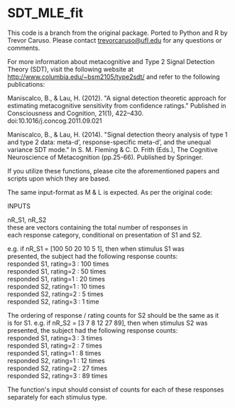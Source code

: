 # SDT_MLE_fit

This code is a branch from the original package. Ported to Python and R by Trevor Caruso. Please contact trevorcaruso@ufl.edu for any questions or comments.

For more information about metacognitive and Type 2 Signal Detection Theory (SDT), visit the following website at http://www.columbia.edu/~bsm2105/type2sdt/ and refer to the following publications:

Maniscalco, B., & Lau, H. (2012). "A signal detection theoretic approach for estimating metacognitive sensitivity from confidence ratings." Published in Consciousness and Cognition, 21(1), 422–430. doi:10.1016/j.concog.2011.09.021

Maniscalco, B., & Lau, H. (2014). "Signal detection theory analysis of type 1 and type 2 data: meta-d’, response-specific meta-d’, and the unequal variance SDT mode." In S. M. Fleming & C. D. Frith (Eds.), The Cognitive Neuroscience of Metacognition (pp.25-66). Published by Springer.

If you utilize these functions, please cite the aforementioned papers and scripts upon which they are based.

The same input-format as M & L is expected. As per the original code:

INPUTS

nR_S1, nR_S2  
these are vectors containing the total number of responses in  
each response category, conditional on presentation of S1 and S2.  

e.g. if nR_S1 = [100 50 20 10 5 1], then when stimulus S1 was  
presented, the subject had the following response counts:  
responded S1, rating=3 : 100 times  
responded S1, rating=2 : 50 times  
responded S1, rating=1 : 20 times  
responded S2, rating=1 : 10 times  
responded S2, rating=2 : 5 times  
responded S2, rating=3 : 1 time  

The ordering of response / rating counts for S2 should be the same as it  
is for S1. e.g. if nR_S2 = [3 7 8 12 27 89], then when stimulus S2 was  
presented, the subject had the following response counts:  
responded S1, rating=3 : 3 times  
responded S1, rating=2 : 7 times  
responded S1, rating=1 : 8 times  
responded S2, rating=1 : 12 times  
responded S2, rating=2 : 27 times  
responded S2, rating=3 : 89 times  

The function's input should consist of counts for each of these responses separately for each stimulus type.
